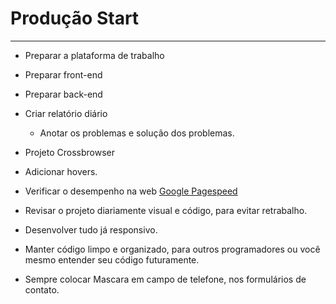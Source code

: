 # Produção Start

---


* Preparar a plataforma de trabalho

* Preparar front-end

* Preparar back-end

* Criar relatório diário

  * Anotar os problemas e solução dos problemas.

* Projeto Crossbrowser

* Adicionar hovers.

* Verificar o desempenho na web [Google Pagespeed](https://developers.google.com/speed/pagespeed/insights/)

* Revisar o projeto diariamente visual e código, para evitar retrabalho.

* Desenvolver tudo já responsivo.

* Manter código limpo e organizado, para outros programadores ou você mesmo entender seu código futuramente.

* Sempre colocar Mascara em campo de telefone, nos formulários de contato.
